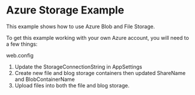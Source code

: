 ﻿# Azure Storage Example

This example shows how to use Azure Blob and File Storage.

To get this example working with your own Azure account, you will need to a few things:

web.config
1. Update the StorageConnectionString in AppSettings
2. Create new file and blog storage containers then updated ShareName and BlobContainerName
3. Upload files into both the file and blog storage.

